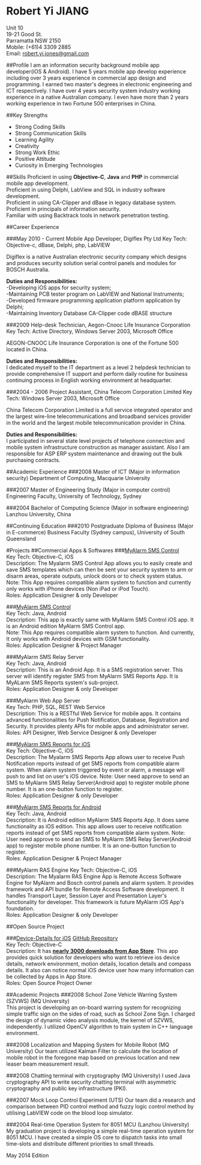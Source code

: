# Robert Yi JIANG

Unit 10  
19-21 Good St.  
Parramatta NSW 2150  
Mobile: (+61)4 3309 2885  
Email: robert.yi.jones@gmail.com


##Profile
I am an information security background mobile app developer(iOS & Android). I have 5 years mobile app develop experience including over 3 years experience in commercial app design and programming. I earned two master's degrees in electronic engineering and ICT respectively. I have over 4 years security system industry working experience in a native Australian company. I even have more than 2 years working experience in two Fortune 500 enterprises in China. 
 
##Key Strengths
- Strong Coding Skills  
- Strong Communication Skills  
- Learning Agility  
- Creativity  
- Strong Work Ethic  
- Positive Attitude  
- Curiosity in Emerging Technologies  
 
##Skills
Proficient in using **Objective-C**, **Java** and **PHP** in commercial mobile app development.  
Proficient in using Delphi, LabView and SQL in industry software development.  
Proficient in using CA-Clipper and dBase in legacy database system.  
Proficient in principals of information security.   
Familiar with using Backtrack tools in network penetration testing.  
 
##Career Experience

###May 2010 - Current   Mobile App Developer, Digiflex Pty Ltd
Key Tech: Objective-c, dBase, Delphi, php, LabVIEW

Digiflex is a native Australian electronic security company which designs and produces security solution serial control panels and modules for BOSCH Australia.

**Duties and Responsibilities:**  
-Developing iOS apps for security system;   
-Maintaining PCB tester program on LabVIEW and National Instruments;   
-Developed firmware programming application platform application by Delphi;  
-Maintaining Inventory Database CA-Clipper code dBASE structure  

###2009 Help-desk Technician, Aegon-Cnooc Life Insurance Corporation
Key Tech: Active Directory, Windows Server 2003, Microsoft Office

AEGON-CNOOC Life Insurance Corporation is one of the Fortune 500 located in China. 
 
**Duties and Responsibilities:**   
I dedicated myself to the IT department as a level 2 helpdesk technician to provide comprehensive IT support and perform daily routine for business continuing process in English working environment at headquarter.

 
###2004 - 2006 Project Assistant, China Telecom Corporation Limited
Key Tech: Windows Server 2003, Microsoft Office

China Telecom Corporation Limited is a full service integrated operator and the largest wire-line telecommunications and broadband services provider in the world and the largest mobile telecommunication provider in China. 
 
**Duties and Responsibilities:**  
I participated in several state level projects of telephone connection and mobile system infrastructure construction as manager assistant. Also I am responsible for ASP ERP system maintenance and drawing out the bulk purchasing contracts.
 
##Academic Experience
###2008  Master of ICT (Major in information security)
Department of Computing, Macquarie University
 
###2007  Master of Engineering Study (Major in computer control)
Engineering Faculty, University of Technology, Sydney
 
###2004  Bachelor of Computing Science (Major in software engineering)
Lanzhou University, China
 
##Continuing Education
###2010 Postgraduate Diploma of Business (Major in E-commerce)
Business Faculty (Sydney campus), University of South Queensland

#Projects
##Commercial Apps & Softwares
###[MyAlarm SMS Control](https://itunes.apple.com/au/app/myalarm-sms-control/id585238523?mt=8)    
Key Tech: Objective-C, iOS   
Description: The Myalarm SMS Control App allows you to easily create and save SMS templates which can then be sent your security system to arm or disarm areas, operate outputs, unlock doors or to check system status.  
Note: This App requires compatible alarm system to function and currently only works with iPhone devices (Non iPad or iPod Touch).  
Roles: Application Designer & only Developer

###[MyAlarm SMS Control](https://play.google.com/store/apps/details?id=com.myalerm.activities&hl=en)    
Key Tech: Java, Android  
Description: This app is exactly same with MyAlarm SMS Control iOS app. It is an Android edition MyAlarm SMS Control app.   
Note: This App requires compatible alarm system to function. And currently, It 
only works with Android devices with GSM functionality.  
Roles: Application Designer & Project Manager    

###MyAlarm SMS Relay Server   
Key Tech: Java, Android      
Description: This is an Android App. It is a SMS registration server. This server will identify register SMS from MyAlarm SMS Reports App. It is MyALarm SMS Reports system's sub-project.  
Roles: Application Designer & only Developer  

###MyAlarm Web App Server  
Key Tech: PHP, SQL, REST Web Service      
Description: This is a RESTful Web Service for mobile apps. It contains advanced functionalities for Push Notification, Database, Registration and Security. It provides plenty APIs for mobile apps and administrator server.  
Roles:  API Designer, Web Service Designer & only Developer  

###[MyAlarm SMS Reports for iOS](https://itunes.apple.com/nz/app/myalarm-sms-reports/id717067982?mt=8)  
Key Tech: Objective-C, iOS    
Description: The Myalarm SMS Reports App allows user to receive Push Notification reports instead of get SMS reports from compatible alarm system. When alarm system triggered by event or alarm, a message will push to and list on user's iOS device. 
Note: User need approve to send an SMS to MyAlarm SMS Relay Server(Android app) to register mobile phone number. It is an one-button function to register.  
Roles: Application Designer & only Developer  

###[MyAlarm SMS Reports for Android](https://play.google.com/store/apps/details?id=com.smsreporting.activities)  
Key Tech: Java, Android      
Description: It is Android edition MyAlarm SMS Reports App. It does same functionality as iOS edition. This app allows user to receive notification reports instead of get SMS reports from compatible alarm system. 
Note: User need approve to send an SMS to MyAlarm SMS Relay Server(Android app) to register mobile phone number. It is an one-button function to register.   
Roles: Application Designer & Project Manager  

###MyAlarm RAS Engine 
Key Tech: Objective-C, iOS   
Description: The Myalarm RAS Engine App is Remote Access Software Engine for MyAlarm and Bosch control panels and alarm system. It provides framework and API bundle for Remote Access Software development. It handles Transport Layer, Session Layer and Presentation Layer's functionality for developer. This framework is future MyAlarm iOS App's foundation.  
Roles: Application Designer & only Developer  

##Open Source Project 
  
###[Device-Details for iOS](https://itunes.apple.com/au/app/device-details-infor.-about/id793582130?mt=8) 
[GitHub Repository](https://github.com/robert-yi-jones/Device-Details)   
Key Tech: Objective-C  
Description: It has **[nearly 3000 downloads from App Store](https://www.dropbox.com/s/8am9y7zez1fsp1i/Screenshot%202014-05-21%2000.08.15.png)**. This app provides quick solution for developers who want to retrieve ios device details, network environment, motion details, location details and compass details. It also can notice normal iOS device user how many information can be collected by Apps in App Store.  
Roles: Open Source Project Owner  
 
##Academic Projects
###2008 School Zone Vehicle Warring System (SZVWS) (MQ University)  
This project is developing an on-board warring system for recognizing simple traffic sign on the sides of road, such as School Zone Sign.  I charged the design of dynamic video analysis module, the kernel of SZVWS, independently. I utilized OpenCV algorithm to train system in C++ language environment. 
 
###2008 Localization and Mapping System for Mobile Robot (MQ University)
Our team utilized Kalman Filter to calculate the location of mobile robot in the foregone map based on previous location and new leaser beam measurement result. 
 
###2008 Chatting terminal with cryptography (MQ University)
I used Java cryptography API to write security chatting terminal with asymmetric cryptography and public key infrastructure (PKI).
 
###2007 Mock Loop Control Experiment (UTS)
Our team did a research and comparison between PID control method and fuzzy logic control method by utilising LabVIEW code on the blood loop simulator.
 
###2004 Real-time Operation System for 8051 MCU (Lanzhou University)
My graduation project is developing a simple real-time operation system for 8051 MCU. I have created a simple OS core to dispatch tasks into small time-slots and distribute different priorities to small threads. 


May 2014 Edition
 
 
 
 
